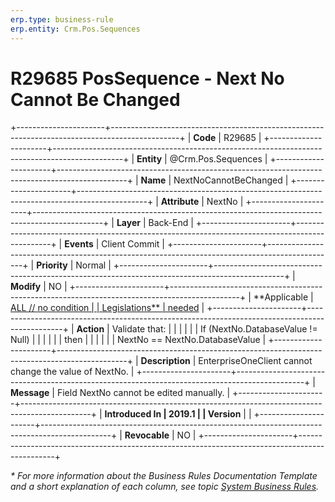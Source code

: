 ```yaml
---
erp.type: business-rule
erp.entity: Crm.Pos.Sequences
---
```


# R29685 PosSequence - Next No Cannot Be Changed
+----------------------+-----------------------------------------------------------------------------------------------+
| **Code**             | R29685                                                                                        |
+----------------------+-----------------------------------------------------------------------------------------------+
| **Entity**           | @Crm.Pos.Sequences                                                                            |
+----------------------+-----------------------------------------------------------------------------------------------+
| **Name**             | NextNoCannotBeChanged                                                                         |
+----------------------+-----------------------------------------------------------------------------------------------+
| **Attribute**        | NextNo                                                                                        |
+----------------------+-----------------------------------------------------------------------------------------------+
| **Layer**            | Back-End                                                                                      |
+----------------------+-----------------------------------------------------------------------------------------------+
| **Events**           | Client Commit                                                                                 |
+----------------------+-----------------------------------------------------------------------------------------------+
| **Priority**         | Normal                                                                                        |
+----------------------+-----------------------------------------------------------------------------------------------+
| **Modify**           | NO                                                                                            |
+----------------------+-----------------------------------------------------------------------------------------------+
| **Applicable         | [ALL // no condition                                                                          |
| Legislations**       | needed](xref:applicable-legislations)                                                         |
+----------------------+-----------------------------------------------------------------------------------------------+
| **Action**           | Validate that:                                                                                |
|                      |                                                                                               |
|                      | If (NextNo.DatabaseValue != Null)                                                             |
|                      |                                                                                               |
|                      | then                                                                                          |
|                      |                                                                                               |
|                      | NextNo == NextNo.DatabaseValue                                                                |
+----------------------+-----------------------------------------------------------------------------------------------+
| **Description**      | EnterpriseOneClient cannot change the value of NextNo.                                        |
+----------------------+-----------------------------------------------------------------------------------------------+
| **Message**          | Field NextNo cannot be edited manually.                                                       |
+----------------------+-----------------------------------------------------------------------------------------------+
| **Introduced In      | 2019.1                                                                                        |
| Version**            |                                                                                               |
+----------------------+-----------------------------------------------------------------------------------------------+
| **Revocable**        | NO                                                                                            |
+----------------------+-----------------------------------------------------------------------------------------------+

*\* For more information about the Business Rules Documentation Template and a short explanation of each column, see
topic [System Business Rules](../templates/template-description-system-business-rules.md).*
